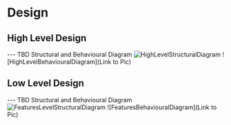 # Design

## High Level Design 

--- TBD Structural and Behavioural Diagram
![HighLevelStructuralDiagram](https://user-images.githubusercontent.com/80352730/114262160-1a7add00-99fc-11eb-9bb0-9e38684aa66b.png)
![HighLevelBehaviouralDiagram](Link to Pic)

## Low Level Design 

--- TBD Structural and Behavioural Diagram
![FeaturesLevelStructuralDiagram](https://user-images.githubusercontent.com/80352730/114262839-d8539a80-99ff-11eb-9c8d-eff86398299c.png)
![FeaturesBehaviouralDiagram](Link to Pic)




